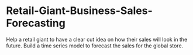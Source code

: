 # Retail-Giant-Business-Sales-Forecasting
Help a retail giant to have a clear cut idea on how their sales will look in the future. Build a time series model to forecast the sales for the global store.

